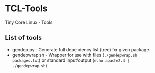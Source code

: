 # TCL-Tools
Tiny Core Linux - Tools

## List of tools
 - gendep.py - Generate full dependency list (tree) for given package.
 - gendepwrap.sh - Wrapper for use with files (`./gendepwrap.sh packages.txt`) or standard input/output (`echo apache2.4 | ./gendepwrap.sh`)
